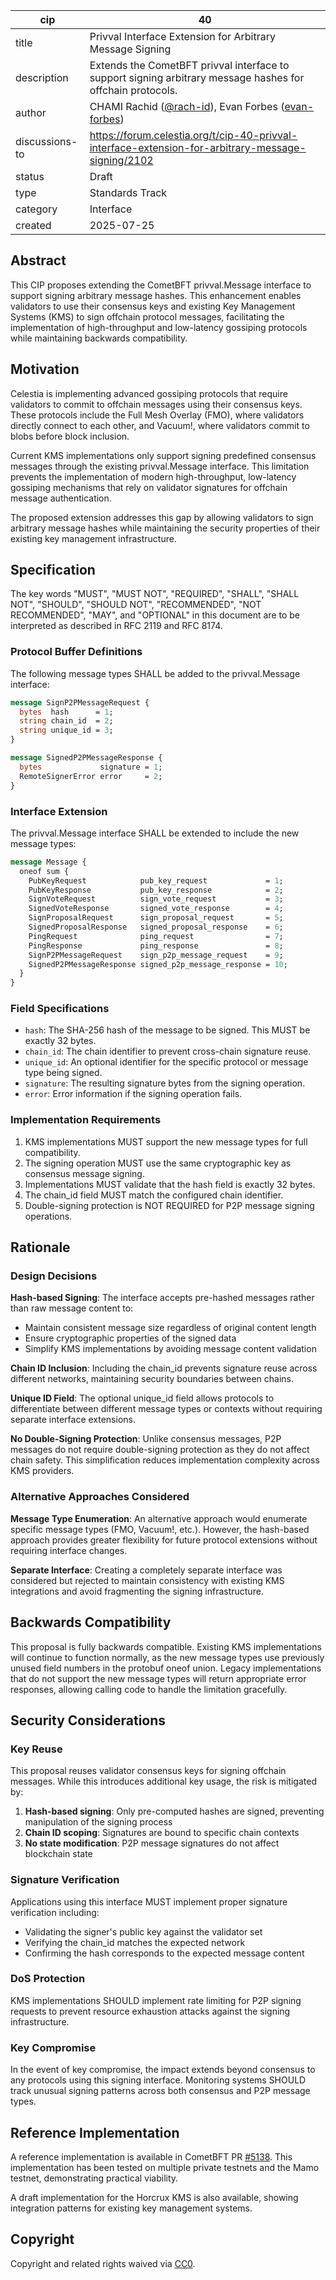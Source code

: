 | cip | 40 |
| - | - |
| title | Privval Interface Extension for Arbitrary Message Signing |
| description | Extends the CometBFT privval interface to support signing arbitrary message hashes for offchain protocols. |
| author | CHAMI Rachid ([@rach-id](https://github.com/rach-id)), Evan Forbes ([evan-forbes](https://github.com/evan-forbes)) |  
| discussions-to | https://forum.celestia.org/t/cip-40-privval-interface-extension-for-arbitrary-message-signing/2102 |
| status | Draft |
| type | Standards Track |
| category | Interface |
| created | 2025-07-25 |

## Abstract

This CIP proposes extending the CometBFT privval.Message interface to support signing arbitrary message hashes. This enhancement enables validators to use their consensus keys and existing Key Management Systems (KMS) to sign offchain protocol messages, facilitating the implementation of high-throughput and low-latency gossiping protocols while maintaining backwards compatibility.

## Motivation

Celestia is implementing advanced gossiping protocols that require validators to commit to offchain messages using their consensus keys. These protocols include the Full Mesh Overlay (FMO), where validators directly connect to each other, and Vacuum!, where validators commit to blobs before block inclusion.

Current KMS implementations only support signing predefined consensus messages through the existing privval.Message interface. This limitation prevents the implementation of modern high-throughput, low-latency gossiping mechanisms that rely on validator signatures for offchain message authentication.

The proposed extension addresses this gap by allowing validators to sign arbitrary message hashes while maintaining the security properties of their existing key management infrastructure.

## Specification

The key words "MUST", "MUST NOT", "REQUIRED", "SHALL", "SHALL NOT", "SHOULD", "SHOULD NOT", "RECOMMENDED", "NOT RECOMMENDED", "MAY", and "OPTIONAL" in this document are to be interpreted as described in RFC 2119 and RFC 8174.

### Protocol Buffer Definitions

The following message types SHALL be added to the privval.Message interface:

```protobuf
message SignP2PMessageRequest {
  bytes  hash      = 1;
  string chain_id  = 2;
  string unique_id = 3;
}

message SignedP2PMessageResponse {
  bytes             signature = 1;
  RemoteSignerError error     = 2;
}
```

### Interface Extension

The privval.Message interface SHALL be extended to include the new message types:

```protobuf
message Message {
  oneof sum {
    PubKeyRequest            pub_key_request             = 1;
    PubKeyResponse           pub_key_response            = 2;
    SignVoteRequest          sign_vote_request           = 3;
    SignedVoteResponse       signed_vote_response        = 4;
    SignProposalRequest      sign_proposal_request       = 5;
    SignedProposalResponse   signed_proposal_response    = 6;
    PingRequest              ping_request                = 7;
    PingResponse             ping_response               = 8;
    SignP2PMessageRequest    sign_p2p_message_request    = 9;
    SignedP2PMessageResponse signed_p2p_message_response = 10;
  }
}
```

### Field Specifications

- `hash`: The SHA-256 hash of the message to be signed. This MUST be exactly 32 bytes.
- `chain_id`: The chain identifier to prevent cross-chain signature reuse.
- `unique_id`: An optional identifier for the specific protocol or message type being signed.
- `signature`: The resulting signature bytes from the signing operation.
- `error`: Error information if the signing operation fails.

### Implementation Requirements

1. KMS implementations MUST support the new message types for full compatibility.
2. The signing operation MUST use the same cryptographic key as consensus message signing.
3. Implementations MUST validate that the hash field is exactly 32 bytes.
4. The chain_id field MUST match the configured chain identifier.
5. Double-signing protection is NOT REQUIRED for P2P message signing operations.

## Rationale

### Design Decisions

**Hash-based Signing**: The interface accepts pre-hashed messages rather than raw message content to:
- Maintain consistent message size regardless of original content length
- Ensure cryptographic properties of the signed data
- Simplify KMS implementations by avoiding message content validation

**Chain ID Inclusion**: Including the chain_id prevents signature reuse across different networks, maintaining security boundaries between chains.

**Unique ID Field**: The optional unique_id field allows protocols to differentiate between different message types or contexts without requiring separate interface extensions.

**No Double-Signing Protection**: Unlike consensus messages, P2P messages do not require double-signing protection as they do not affect chain safety. This simplification reduces implementation complexity across KMS providers.

### Alternative Approaches Considered

**Message Type Enumeration**: An alternative approach would enumerate specific message types (FMO, Vacuum!, etc.). However, the hash-based approach provides greater flexibility for future protocol extensions without requiring interface changes.

**Separate Interface**: Creating a completely separate interface was considered but rejected to maintain consistency with existing KMS integrations and avoid fragmenting the signing infrastructure.

## Backwards Compatibility

This proposal is fully backwards compatible. Existing KMS implementations will continue to function normally, as the new message types use previously unused field numbers in the protobuf oneof union. Legacy implementations that do not support the new message types will return appropriate error responses, allowing calling code to handle the limitation gracefully.

## Security Considerations

### Key Reuse

This proposal reuses validator consensus keys for signing offchain messages. While this introduces additional key usage, the risk is mitigated by:

1. **Hash-based signing**: Only pre-computed hashes are signed, preventing manipulation of the signing process
2. **Chain ID scoping**: Signatures are bound to specific chain contexts
3. **No state modification**: P2P message signatures do not affect blockchain state

### Signature Verification

Applications using this interface MUST implement proper signature verification including:
- Validating the signer's public key against the validator set
- Verifying the chain_id matches the expected network
- Confirming the hash corresponds to the expected message content

### DoS Protection

KMS implementations SHOULD implement rate limiting for P2P signing requests to prevent resource exhaustion attacks against the signing infrastructure.

### Key Compromise

In the event of key compromise, the impact extends beyond consensus to any protocols using this signing interface. Monitoring systems SHOULD track unusual signing patterns across both consensus and P2P message types.

## Reference Implementation

A reference implementation is available in CometBFT PR [#5138](https://github.com/cometbft/cometbft/pull/5138). This implementation has been tested on multiple private testnets and the Mamo testnet, demonstrating practical viability.

A draft implementation for the Horcrux KMS is also available, showing integration patterns for existing key management systems.

## Copyright

Copyright and related rights waived via [CC0](https://github.com/celestiaorg/CIPs/blob/main/LICENSE).

